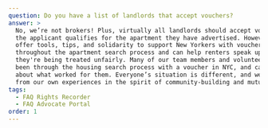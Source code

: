 ```yaml
---
question: Do you have a list of landlords that accept vouchers?
answer: >
  No, we’re not brokers! Plus, virtually all landlords should accept vouchers if
  the applicant qualifies for the apartment they have advertised. However, we do
  offer tools, tips, and solidarity to support New Yorkers with vouchers
  throughout the apartment search process and can help renters speak up when
  they're being treated unfairly. Many of our team members and volunteers have
  been through the housing search process with a voucher in NYC, and can speak
  about what worked for them. Everyone’s situation is different, and we speak
  from our own experiences in the spirit of community-building and mutual aid.
tags:
  - FAQ Rights Recorder
  - FAQ Advocate Portal
order: 1
---
```


